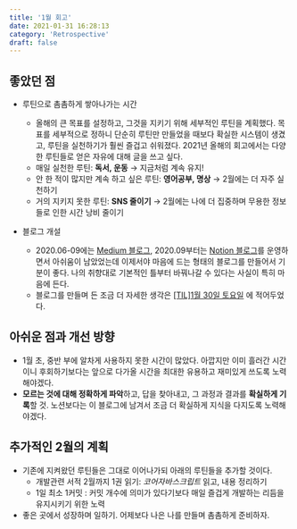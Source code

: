 ```yaml
---
title: '1월 회고'
date: 2021-01-31 16:28:13
category: 'Retrospective'
draft: false
---
```

## 좋았던 점
- 루틴으로 촘촘하게 쌓아나가는 시간
  - 올해의 큰 목표를 설정하고, 그것을 지키기 위해 세부적인 루틴을 계획했다. 목표를 세부적으로 정하니 단순히 루틴만 만들었을 때보다 확실한 시스템이 생겼고, 루틴을 실천하기가 훨씬 즐겁고 쉬워졌다. 2021년 올해의 회고에서는 다양한 루틴들로 얻은 자유에 대해 글을 쓰고 싶다. 
  - 매일 실천한 루틴: **독서, 운동** → 지금처럼 계속 유지!
  - 안 한 적이 많지만 계속 하고 싶은 루틴: **영어공부, 명상** → 2월에는 더 자주 실천하기
  - 거의 지키지 못한 루틴: **SNS 줄이기** → 2월에는 나에 더 집중하며 무용한 정보들로 인한 시간 낭비 줄이기 
  
- 블로그 개설
  - 2020.06-09에는 [Medium 블로그](https://medium.com/@positivelypassionate), 2020.09부터는 [Notion 블로그](https://sunmin-dev.oopy.io/)를 운영하면서 아쉬움이 남았었는데 이제서야 마음에 드는 형태의 블로그를 만들어서 기분이 좋다. 나의 취향대로 기본적인 틀부터 바꿔나갈 수 있다는 사실이 특히 마음에 든다. 
  - 블로그를 만들며 든 조금 더 자세한 생각은 [[TIL]1월 30일 토요일](https://sunmin.netlify.app/TIL/30Jan/) 에 적어두었다.

## 아쉬운 점과 개선 방향
- 1월 초, 중반 부에 알차게 사용하지 못한 시간이 많았다. 아깝지만 이미 흘러간 시간이니 후회하기보다는 앞으로 다가올 시간을 최대한 유용하고 재미있게 쓰도록 노력해야겠다.  
- **모르는 것에 대해 정확하게 파악**하고, 답을 찾아내고, 그 과정과 결과를 **확실하게 기록**할 것. 노션보다는 이 블로그에 남겨서 조금 더 확실하게 지식을 다지도록 노력해야겠다.

## 추가적인 2월의 계획 
- 기존에 지켜왔던 루틴들은 그대로 이어나가되 아래의 루틴들을 추가할 것이다.
  - 개발관련 서적 2월까지 1권 읽기: _코어자바스크립트_ 읽고, 내용 정리하기
  - 1일 최소 1커밋 : 커밋 개수에 의미가 있다기보다 매일 즐겁게 개발하는 리듬을 유지시키기 위한 노력
- 좋은 곳에서 성장하며 일하기. 어제보다 나은 나를 만들며 촘촘하게 준비하자.
   

